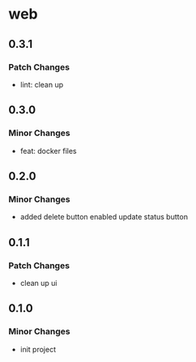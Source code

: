 # web

## 0.3.1

### Patch Changes

- lint: clean up

## 0.3.0

### Minor Changes

- feat: docker files

## 0.2.0

### Minor Changes

- added delete button
  enabled update status button

## 0.1.1

### Patch Changes

- clean up ui

## 0.1.0

### Minor Changes

- init project
